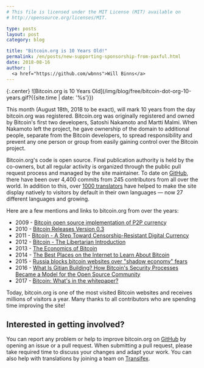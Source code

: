 ```yaml
---
# This file is licensed under the MIT License (MIT) available on
# http://opensource.org/licenses/MIT.

type: posts
layout: post
category: blog

title: "Bitcoin.org is 10 Years Old!"
permalink: /en/posts/new-supporting-sponsorship-from-paxful.html
date: 2018-08-16
author: |
  <a href="https://github.com/wbnns">Will Binns</a>
---
```


{:.center}
![Bitcoin.org is 10 Years Old](/img/blog/free/bitcoin-dot-org-10-years.gif?{{site.time | date: '%s'}})

This month (August 18th, 2018 to be exact), will mark 10 years from the day bitcoin.org was registered. Bitcoin.org was originally registered and owned by Bitcoin's first two developers, Satoshi Nakamoto and Martti Malmi. When Nakamoto left the project, he gave ownership of the domain to additional people, separate from the Bitcoin developers, to spread responsibility and prevent any one person or group from easily gaining control over the Bitcoin project.

Bitcoin.org's code is open source. Final publication authority is held by the co-owners, but all regular activity is organized through the public pull request process and managed by the site maintainer. To date on [GitHub](https://github.com/bitcoin-dot-org/bitcoin.org/), there have been over 4,400 commits from 245 contributors from all over the world. In addition to this, over [1000 translators](https://www.transifex.com/bitcoinorg/bitcoinorg/) have helped to make the site display natively to visitors by default in their own languages — now 27 different languages and growing.

Here are a few mentions and links to bitcoin.org from over the years:
+ 2009 - [Bitcoin open source implementation of P2P currency](http://p2pfoundation.ning.com/forum/topics/bitcoin-open-source)
+ 2010 - [Bitcoin Releases Version 0.3](https://news.slashdot.org/story/10/07/11/1747245/bitcoin-releases-version-03)
+ 2011 - [Bitcoin - A Step Toward Censorship-Resistant Digital Currency](https://www.eff.org/deeplinks/2011/01/bitcoin-step-toward-censorship-resistant)
+ 2012 - [Bitcoin - The Libertarian Introduction](http://moneyandstate.com/bitcoin-libertarian-introduction-used-care/)
+ 2013 - [The Economics of Bitcoin](https://www.econlib.org/library/Columns/y2013/Murphybitcoin.html)
+ 2014 - [The Best Places on the Internet to Learn About Bitcoin](https://medium.com/zapchain-magazine/the-best-places-on-the-internet-to-learn-about-bitcoin-a4733f9f3ac7)
+ 2015 - [Russia blocks bitcoin websites over "shadow economy" fears](https://gigaom.com/2015/01/13/russia-blocks-bitcoin-websites-as-potential-ban-looms/)
+ 2016 - [What Is Gitian Building? How Bitcoin's Security Processes Became a Model for the Open Source Community](https://bitcoinmagazine.com/articles/what-is-gitian-building-how-bitcoin-s-security-processes-became-a-model-for-the-open-source-community-1461862937/)
+ 2017 - [Bitcoin: What's in the whitepaper?](https://www.linkedin.com/pulse/bitcoin-whats-whitepaper-benjamin-hendricks)

Today, bitcoin.org is one of the most visited Bitcoin websites and receives millions of visitors a year. Many thanks to all contributors who are spending time improving the site!

## Interested in getting involved?
You can report any problem or help to improve bitcoin.org on [GitHub](https://github.com/bitcoin-dot-org/bitcoin.org#how-to-participate) by opening an issue or a pull request. When submitting a pull request, please take required time to discuss your changes and adapt your work. You can also help with translations by joining a team on [Transifex](https://github.com/bitcoin-dot-org/bitcoin.org#translation). 

